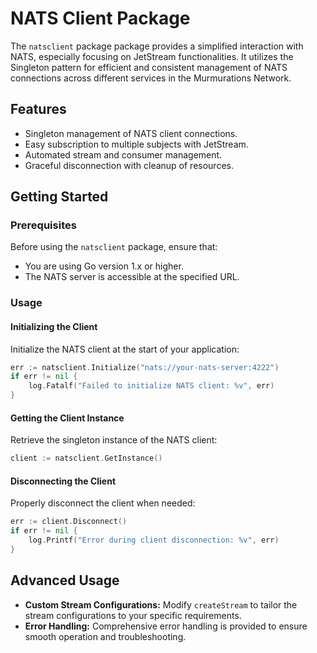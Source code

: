 # NATS Client Package

The `natsclient` package package provides a simplified interaction with NATS, especially focusing on JetStream functionalities. It utilizes the Singleton pattern for efficient and consistent management of NATS connections across different services in the Murmurations Network.

## Features

- Singleton management of NATS client connections.
- Easy subscription to multiple subjects with JetStream.
- Automated stream and consumer management.
- Graceful disconnection with cleanup of resources.

## Getting Started

### Prerequisites

Before using the `natsclient` package, ensure that:
- You are using Go version 1.x or higher.
- The NATS server is accessible at the specified URL.

### Usage

#### Initializing the Client

Initialize the NATS client at the start of your application:

```go
err := natsclient.Initialize("nats://your-nats-server:4222")
if err != nil {
    log.Fatalf("Failed to initialize NATS client: %v", err)
}
```

#### Getting the Client Instance

Retrieve the singleton instance of the NATS client:

```go
client := natsclient.GetInstance()
```

#### Disconnecting the Client

Properly disconnect the client when needed:

```go
err := client.Disconnect()
if err != nil {
    log.Printf("Error during client disconnection: %v", err)
}
```

## Advanced Usage

- **Custom Stream Configurations:** Modify `createStream` to tailor the stream configurations to your specific requirements.
- **Error Handling:** Comprehensive error handling is provided to ensure smooth operation and troubleshooting.


